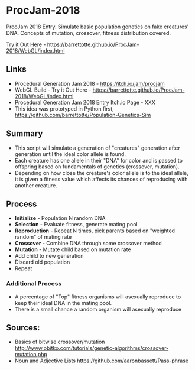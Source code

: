 # ProcJam-2018
ProcJam 2018 Entry. Simulate basic population genetics on fake creatures' DNA. Concepts of mutation, crossover, fitness distribution covered.

Try it Out Here - https://barrettotte.github.io/ProcJam-2018/WebGL/index.html

## Links
* Procedural Generation Jam 2018 - https://itch.io/jam/procjam
* WebGL Build - Try it Out Here - https://barrettotte.github.io/ProcJam-2018/WebGL/index.html
* Procedural Generation Jam 2018 Entry Itch.io Page - XXX
* This idea was prototyped in Python first, https://github.com/barrettotte/Population-Genetics-Sim


## Summary
* This script will simulate a generation of "creatures" generation after generation until the ideal color allele is found.
* Each creature has one allele in their "DNA" for color and is passed to offspring based on fundamentals of genetics (crossover, mutation). 
* Depending on how close the creature's color allele is to the ideal allele, it is given a fitness value which affects its chances of reproducing with another creature.


## Process
* **Initialize** - Population N random DNA
* **Selection** - Evaluate fitness, generate mating pool
* **Reproduction** - Repeat N times, pick parents based on "weighted random" of mating rate
* **Crossover** - Combine DNA through some crossover method
* **Mutation** - Mutate child based on mutation rate
* Add child to new generation
* Discard old population
* Repeat


### Additional Process
* A percentage of "Top" fitness organisms will asexually reproduce to keep their ideal DNA in the mating pool.
* There is a small chance a random organism will asexually reproduce


## Sources:
* Basics of bitwise crossover/mutation http://www.obitko.com/tutorials/genetic-algorithms/crossover-mutation.php
* Noun and Adjective Lists https://github.com/aaronbassett/Pass-phrase


